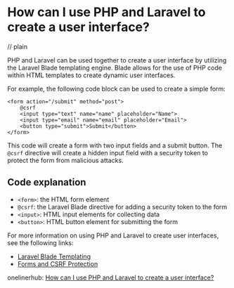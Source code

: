 # How can I use PHP and Laravel to create a user interface?
// plain

PHP and Laravel can be used together to create a user interface by utilizing the Laravel Blade templating engine. Blade allows for the use of PHP code within HTML templates to create dynamic user interfaces.

For example, the following code block can be used to create a simple form:

```
<form action="/submit" method="post">
    @csrf
    <input type="text" name="name" placeholder="Name">
    <input type="email" name="email" placeholder="Email">
    <button type="submit">Submit</button>
</form>
```

This code will create a form with two input fields and a submit button. The `@csrf` directive will create a hidden input field with a security token to protect the form from malicious attacks.

## Code explanation

- `<form>`: the HTML form element
- `@csrf`: the Laravel Blade directive for adding a security token to the form
- `<input>`: HTML input elements for collecting data
- `<button>`: HTML button element for submitting the form

For more information on using PHP and Laravel to create user interfaces, see the following links:
- [Laravel Blade Templating](https://laravel.com/docs/7.x/blade)
- [Forms and CSRF Protection](https://laravel.com/docs/7.x/csrf)

onelinerhub: [How can I use PHP and Laravel to create a user interface?](https://onelinerhub.com/php-laravel/how-can-i-use-php-and-laravel-to-create-a-user-interface)
